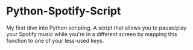 # Python-Spotify-Script
My first dive into Python scripting. A script that allows you to pause/play your Spotify music while you're in a different screen by mapping this function to one of your less-used keys.
